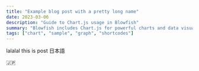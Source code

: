 ```yaml
---
title: "Example blog post with a pretty long name"
date: 2023-03-06
description: "Guide to Chart.js usage in Blowfish"
summary: "Blowfish includes Chart.js for powerful charts and data visualisations."
tags: ["chart", "sample", "graph", "shortcodes"]
---
```



lalalal this is post 日本語

🇯🇵
